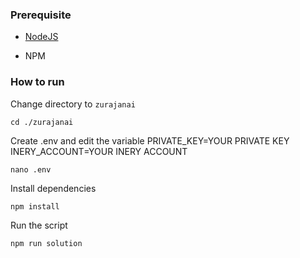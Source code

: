 ### Prerequisite

- [NodeJS](https://nodejs.org/en/)

- NPM



### How to run

Change directory to ```zurajanai```

```shell
cd ./zurajanai
```

Create .env and edit the variable
PRIVATE_KEY=YOUR PRIVATE KEY
INERY_ACCOUNT=YOUR INERY ACCOUNT

```shell
nano .env
```

Install dependencies

```shell
npm install
```

Run the script

```
npm run solution
```
